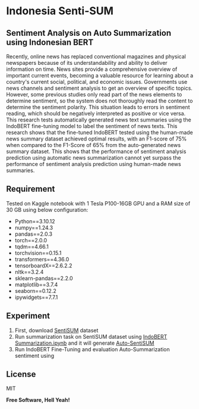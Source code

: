 # Indonesia Senti-SUM
## Sentiment Analysis on Auto Summarization using Indonesian BERT
Recently, online news has replaced conventional magazines and physical newspapers because of its understandability and ability to deliver information on time. News sites provide a comprehensive overview of important current events, becoming a valuable resource for learning about a country's current social, political, and economic issues. Governments use news channels and sentiment analysis to get an overview of specific topics. However, some previous studies only read part of the news elements to determine sentiment, so the system does not thoroughly read the content to determine the sentiment polarity. This situation leads to errors in sentiment reading, which should be negatively interpreted as positive or vice versa. This research tests automatically generated news text summaries using the IndoBERT fine-tuning model to label the sentiment of news texts. This research shows that the fine-tuned IndoBERT tested using the human-made news summary dataset achieved optimal results, with an F1-score of 75% when compared to the F1-Score of 65% from the auto-generated news summary dataset. This shows that the performance of sentiment analysis prediction using automatic news summarization cannot yet surpass the performance of sentiment analysis prediction using human-made news summaries.
## Requirement
Tested on Kaggle notebook with 1 Tesla P100-16GB GPU and a RAM size of 30 GB using below configuration: 
- Python==3.10.12
- numpy==1.24.3
- pandas==2.0.3
- torch==2.0.0
- tqdm==4.66.1
- torchvision==0.15.1
- transformers==4.36.0
- tensorboardX==2.6.2.2
- nltk==3.2.4
- sklearn-pandas==2.2.0
- matplotlib==3.7.4
- seaborn==0.12.2
- ipywidgets==7.7.1

## Experiment
1. First, download [SentiSUM] dataset
2. Run summarization task on SentiSUM dataset using [IndoBERT Summarization.ipynb] and it will generate [Auto-SentiSUM]
3. Run IndoBERT Fine-Tuning and evaluation Auto-Summarization sentiment using  

## License

MIT

**Free Software, Hell Yeah!**

   [SentiSUM]: <https://github.com/azisfata/senti-sum/blob/main/SentiSUM.xlsx>
   [Auto-SentiSUM]: <https://github.com/azisfata/senti-sum/blob/main/Auto-SentiSUM.xlsx>
   [IndoBERT Summarization.ipynb]: <https://github.com/azisfata/senti-sum/blob/main/IndoBERT%20Summarization.ipynb>
